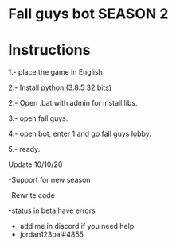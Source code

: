 # Fall guys bot SEASON 2

# Instructions

1.- place the game in English

2.- Install python (3.8.5 32 bits)

2.- Open .bat with admin for install libs.

3.- open fall guys.

4.- open bot, enter 1 and go fall guys lobby.

5.- ready.


Update 10/10/20

-Support for new season

-Rewrite code

-status in beta have errors

- add me in discord if you need help
- jordan123pal#4855

